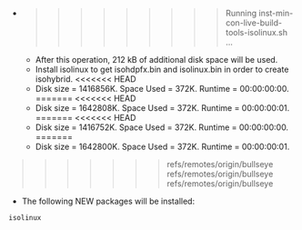 * >>>>>>>>> Running inst-min-con-live-build-tools-isolinux.sh ...
  * After this operation, 212 kB of additional disk space will be used.
  * Install isolinux to get isohdpfx.bin and isolinux.bin in order to create isohybrid.
<<<<<<< HEAD
  * Disk size = 1416856K. Space Used = 372K. Runtime = 00:00:00:00.
=======
<<<<<<< HEAD
  * Disk size = 1642808K. Space Used = 372K. Runtime = 00:00:00:01.
=======
<<<<<<< HEAD
  * Disk size = 1416752K. Space Used = 372K. Runtime = 00:00:00:00.
=======
  * Disk size = 1642800K. Space Used = 372K. Runtime = 00:00:00:01.
>>>>>>> refs/remotes/origin/bullseye
>>>>>>> refs/remotes/origin/bullseye
>>>>>>> refs/remotes/origin/bullseye
  * The following NEW packages will be installed:
  ```bash
isolinux
  ```

